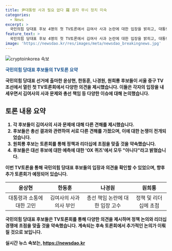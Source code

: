 ```yaml
---
title: 尹대통령 사과 필요 없다 羅 문자 무시 정치 미숙
categories:
  - News
excerpt: >
  국민의힘 당대표 후보 4명의 첫 TV토론에서 김여사 사과 논란에 대한 입장을 밝히고, 대통령과의 소통 문제, 정책 경쟁 등이 논의됐다. 후보들은 김여사의 사과가 4·10 총선 결과에 영향을 미쳤다는 입장을 펼치지만, 각자 입장을 고수하며 공방을 이어갔다. 또한, 정책 비전과 리더십 경쟁을 강조하며 물가 정책 등에 대한 질문을 던지고, 대선 후보로 이재명 전 대표에 대한 OX 퀴즈에서 모두 아니다라고 답했다. 후보들 간의 신경전은 계속될 전망이다.
feature_text: >
  국민의힘 당대표 후보 4명의 첫 TV토론에서 김여사 사과 논란에 대한 입장을 밝히고, 대통령과의 소통 문제, 정책 경쟁 등이 논의됐다. 후보들은 김여사의 사과가 4·10 총선 결과에 영향을 미쳤다는 입장을 펼치지만, 각자 입장을 고수하며 공방을 이어갔다. 또한, 정책 비전과 리더십 경쟁을 강조하며 물가 정책 등에 대한 질문을 던지고, 대선 후보로 이재명 전 대표에 대한 OX 퀴즈에서 모두 아니다라고 답했다. 후보들 간의 신경전은 계속될 전망이다.
image: 'https://newsdao.kr/res/images/meta/newsdao_breakingnews.jpg'
---
```


<p><img src="https://newsdao.kr/res/images/meta/newsdao_breakingnews.jpg" alt="cryptoinkorea 속보" /></p>

<p><b><span style="color: #1a5490;">국민의힘 당대표 후보들의 TV토론 요약</span><b></p>

<p>국민의힘 당대표 선거에 출마한 윤상현, 한동훈, 나경원, 원희룡 후보들이 서울 중구 TV조선에서 열린 첫 TV토론회에서 다양한 의견을 제시했습니다. 이들은 각자의 입장을 내세우면서 김여사의 사과 문제와 총선 책임 등 다양한 이슈에 대해 논의했습니다. </p>

<h2 data-ke-size="size26">토론 내용 요약</h2>

<ol>
<li>각 후보들이 김여사의 사과 문제에 대해 다른 견해를 제시했습니다.</li>
<li>후보들은 총선 결과와 관련하여 서로 다른 견해를 가졌으며, 이에 대한 논쟁이 전개되었습니다.</li>
<li>원희룡 후보는 토론회를 통해 정책과 리더십에 초점을 맞출 것을 약속했습니다.</li>
<li>후보들은 대선 후보에 대한 예측에 대한 'OX 퀴즈'에서 모두 "아니다"라고 밝혔습니다.</li>
</ol>

<p>이번 TV토론을 통해 국민의힘 당대표 후보들의 입장과 의견을 확인할 수 있었으며, 향후 추가 토론회가 예정되어 있습니다. </p>

<p data-ke-size="size16"></p>

<table>
    <thead>
        <tr>
            <th style="text-align: center;">윤상현</th>
            <th style="text-align: center;">한동훈</th>
            <th style="text-align: center;">나경원</th>
            <th style="text-align: center;">원희룡</th>
        </tr>
    </thead>
    <tbody>
        <tr>
            <td style="text-align: center;">대통령과 소통에 대한 고민</td>
            <td style="text-align: center;">김여사의 사과 의사 부인</td>
            <td style="text-align: center;">총선 책임 논란에 대한 입장 고수</td>
            <td style="text-align: center;">정책 및 리더십에 초점</td>
        </tr>
    </tbody>
</table>

<p data-ke-size="size16"></p>

<p>국민의힘 당대표 후보들은 TV토론회를 통해 다양한 의견을 제시하며 정책 논의와 리더십 경쟁에 초점을 맞출 것을 약속했습니다. 계속되는 후속 토론회에서 추가적인 논의가 이뤄질 것으로 보입니다.</p>
실시간 뉴스 속보는, <a href="https://newsdao.kr" rel="dofollow">https://newsdao.kr</a>



